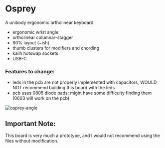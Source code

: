# Osprey
A unibody ergonomic ortholinear keyboard
- ergonomic wrist angle
- ortholinear columnar-stagger
- 60% layout (~ish)
- thumb clusters for modifiers and chording
- kailh hotswap sockets
- USB-C

### Features to change:
- leds in the pcb are not properly implemented with capacitors, WOULD NOT recommend building this board with the leds
- pcb uses 0805 diode pads; might have some difficulty finding them (0603 will work on the pcb)

![osprey-angle](https://user-images.githubusercontent.com/65916936/131961091-ac390347-2dab-4dee-ab7f-d54b2e6b67e2.jpg)

## Important Note:
This board is very much a prototype, and I would not recommend using the files without modification.
